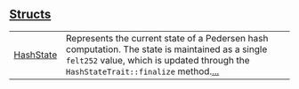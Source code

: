 
[Structs](./core-pedersen-structs.md)
 ---
| | |
|:---|:---|
| [HashState](./core-pedersen-HashState.md) | Represents the current state of a Pedersen hash computation. The state is maintained as a single `felt252`  value, which is updated through the `HashStateTrait::finalize`  method.[...](./core-pedersen-HashState.md) |
